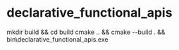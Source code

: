 # declarative_functional_apis

mkdir build && cd build
cmake .. && cmake --build . && bin\declarative_functional_apis.exe